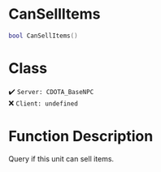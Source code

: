 # CanSellItems
```lua
bool CanSellItems()
```
# Class
✔️ `Server: CDOTA_BaseNPC`  
❌ `Client: undefined`  

# Function Description
Query if this unit can sell items.
